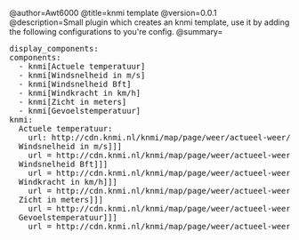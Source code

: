 @author=Awt6000
@title=knmi template
@version=0.0.1
@description=Small plugin which creates an knmi template, use it by adding the following configurations to you're config.
@summary=
<pre>
display_components:
components:
  - knmi[Actuele temperatuur]
  - knmi[Windsnelheid in m/s]
  - knmi[Windsnelheid Bft]
  - knmi[Windkracht in km/h]
  - knmi[Zicht in meters]
  - knmi[Gevoelstemperatuur]
knmi:
  Actuele temperatuur:
    url: http://cdn.knmi.nl/knmi/map/page/weer/actueel-weer/temperatuur.png
  Windsnelheid in m/s]]]
    url = http://cdn.knmi.nl/knmi/map/page/weer/actueel-weer/windsnelheid.png 
  Windsnelheid Bft]]]
    url = http://cdn.knmi.nl/knmi/map/page/weer/actueel-weer/windkracht.png
  Windkracht in km/h]]]
    url = http://cdn.knmi.nl/knmi/map/page/weer/actueel-weer/maxwindkm.png 
  Zicht in meters]]]
    url = http://cdn.knmi.nl/knmi/map/page/weer/actueel-weer/zicht.png
  Gevoelstemperatuur]]]
    url = http://cdn.knmi.nl/knmi/map/page/weer/actueel-weer/gevoelstemperatuur.png
 </pre>
